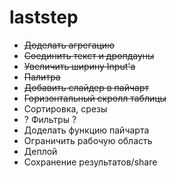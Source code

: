 # laststep #
* ~~Доделать агрегацию~~
* ~~Соединить текст и дропдауны~~
* ~~Увеличить ширину Input'а~~
* ~~Палитра~~
* ~~Добавить слайдер в пайчарт~~
* ~~Горизонтальный скролл таблицы~~
* Сортировка, срезы
* ? Фильтры ?
* Доделать функцию пайчарта
* Ограничить рабочую область
* Деплой
* Сохранение результатов/share